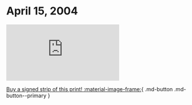 # April 15, 2004

![](https://www.achewood.com/comic.php?date=04152004)

[Buy a signed strip of this print! :material-image-frame:](https://achewood-holiday-pop-up.myshopify.com/products/strip#04152004){ .md-button .md-button--primary }
